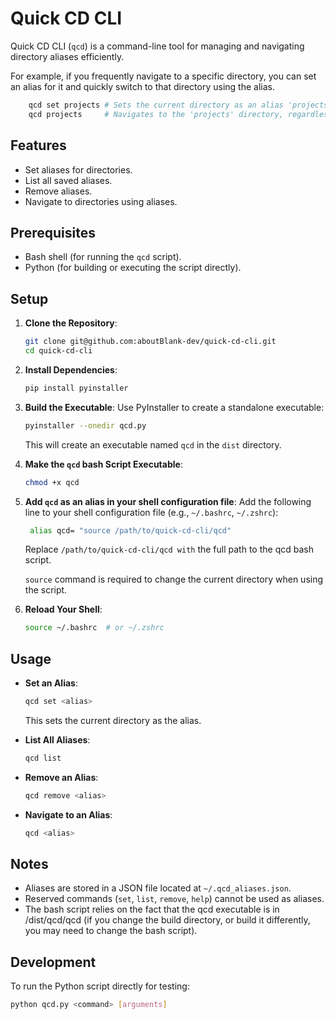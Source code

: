# Quick CD CLI

Quick CD CLI (`qcd`) is a command-line tool for managing and navigating directory aliases efficiently.

For example, if you frequently navigate to a specific directory, you can set an alias for it and quickly switch to that directory using the alias.

```bash
    qcd set projects # Sets the current directory as an alias 'projects'
    qcd projects     # Navigates to the 'projects' directory, regardless of the current working directory
```

## Features

- Set aliases for directories.
- List all saved aliases.
- Remove aliases.
- Navigate to directories using aliases.

## Prerequisites

- Bash shell (for running the `qcd` script).
- Python (for building or executing the script directly).

## Setup

1. **Clone the Repository**:

   ```bash
   git clone git@github.com:aboutBlank-dev/quick-cd-cli.git
   cd quick-cd-cli
   ```

2. **Install Dependencies**:

   ```bash
   pip install pyinstaller
   ```

3. **Build the Executable**:
   Use PyInstaller to create a standalone executable:

   ```bash
   pyinstaller --onedir qcd.py
   ```

   This will create an executable named `qcd` in the `dist` directory.

4. **Make the `qcd` bash Script Executable**:

   ```bash
   chmod +x qcd
   ```

5. **Add `qcd` as an alias in your shell configuration file**:
   Add the following line to your shell configuration file (e.g., `~/.bashrc`, `~/.zshrc`):

   ```bash
    alias qcd= "source /path/to/quick-cd-cli/qcd"
   ```

   Replace `/path/to/quick-cd-cli/qcd with` the full path to the qcd bash script.

   `source` command is required to change the current directory when using the script.

6. **Reload Your Shell**:
   ```bash
   source ~/.bashrc  # or ~/.zshrc
   ```

## Usage

- **Set an Alias**:

  ```bash
  qcd set <alias>
  ```

  This sets the current directory as the alias.

- **List All Aliases**:

  ```bash
  qcd list
  ```

- **Remove an Alias**:

  ```bash
  qcd remove <alias>
  ```

- **Navigate to an Alias**:
  ```bash
  qcd <alias>
  ```

## Notes

- Aliases are stored in a JSON file located at `~/.qcd_aliases.json`.
- Reserved commands (`set`, `list`, `remove`, `help`) cannot be used as aliases.
- The bash script relies on the fact that the qcd executable is in <repo>/dist/qcd/qcd (if you change the build directory, or build it differently, you may need to change the bash script).

## Development

To run the Python script directly for testing:

```bash
python qcd.py <command> [arguments]
```
